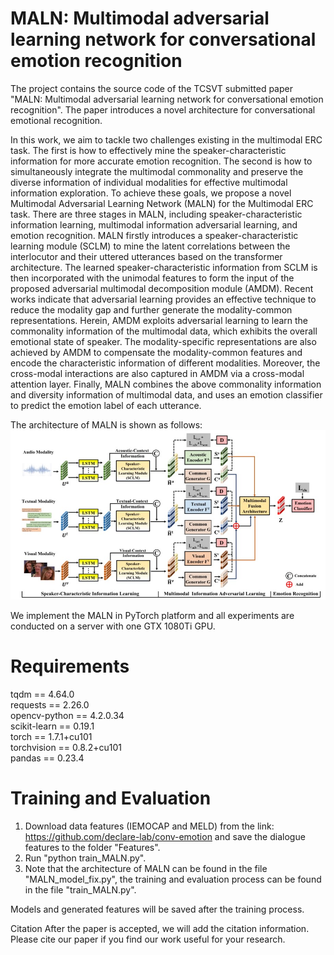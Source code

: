 # MALN: Multimodal adversarial learning network for conversational emotion recognition

The project contains the source code of the TCSVT submitted paper "MALN: Multimodal adversarial learning network for conversational emotion recognition". The paper introduces a novel architecture for conversational emotional recognition. 

In this work, we aim to tackle two challenges existing in the multimodal ERC task. The first is how to effectively mine the speaker-characteristic information for more accurate emotion recognition. The second is how to simultaneously integrate the multimodal commonality and preserve the diverse information of individual modalities for effective multimodal information exploration. To achieve these goals, we propose a novel Multimodal Adversarial Learning Network (MALN) for the Multimodal ERC task. There are three stages in MALN, including speaker-characteristic information learning, multimodal information adversarial learning, and emotion recognition. MALN firstly introduces a speaker-characteristic learning module (SCLM) to mine the latent correlations between the interlocutor and their uttered utterances based on the transformer architecture. The learned speaker-characteristic information from SCLM is then incorporated with the unimodal features to form the input of the proposed adversarial multimodal decomposition module (AMDM). Recent works indicate that adversarial learning provides an effective technique to reduce the modality gap and further generate the modality-common representations. Herein, AMDM exploits adversarial learning to learn the commonality information of the multimodal data, which exhibits the overall emotional state of speaker. The modality-specific representations are also achieved by AMDM to compensate the modality-common features and encode the characteristic information of different modalities. Moreover, the cross-modal interactions are also captured in AMDM via a cross-modal attention layer. Finally, MALN combines the above commonality information and diversity information of multimodal data, and uses an emotion classifier to predict the emotion label of each utterance.

The architecture of MALN is shown as follows:
![](https://github.com/rmjrmj/MALN/blob/main/architecture.jpg)


We implement the MALN in PyTorch platform and all experiments are conducted on a server with one GTX 1080Ti GPU.

# Requirements
tqdm == 4.64.0 \
requests == 2.26.0 \
opencv-python == 4.2.0.34 \
scikit-learn == 0.19.1 \
torch == 1.7.1+cu101 \
torchvision == 0.8.2+cu101 \
pandas == 0.23.4

# Training and Evaluation
1. Download data features (IEMOCAP and MELD) from the link: https://github.com/declare-lab/conv-emotion and save the dialogue features to the folder "Features".
2. Run "python train_MALN.py".
3. Note that the architecture of MALN can be found in the file "MALN_model_fix.py", the training and evaluation process can be found in the file "train_MALN.py".

Models and generated features will be saved after the training process.

Citation
After the paper is accepted, we will add the citation information. Please cite our paper if you find our work useful for your research.
